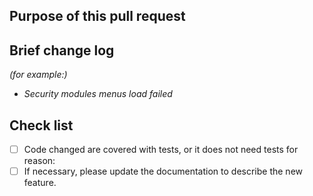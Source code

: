 <!--

Thank you for contributing to Carp Parent! Please make sure that your code changes
are covered with tests. And in case of new features or big changes
remember to adjust the documentation.

Feel free to ping committers for the review!

## Contribution Checklist

  - Make sure that the pull request corresponds to a [GITHUB issue](https://github.com/flowerfine/carp-parent/issues).

  - Name the pull request in the form "[Feature] Title of the pull request", where *Feature* can be replaced by `Hotfix`, `Bug`, etc.

  - Minor fixes should be named following this pattern: `[hotfix] [docs] Fix typo in README.md doc`.

-->

## Purpose of this pull request

<!-- Describe the purpose of this pull request. For example: This pull request adds checkstyle plugin.-->

## Brief change log
*(for example:)*
- *Security modules menus load failed*

## Check list

* [ ] Code changed are covered with tests, or it does not need tests for reason:
* [ ] If necessary, please update the documentation to describe the new feature.

